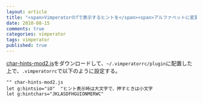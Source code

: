 ```yaml
---
layout: article
title: "<span>Vimperatorのfで表示するヒントを</span><span>アルファベットに変更する</span>"
date: 2010-08-15
comments: true
categories: vimperator
tags: vimperator
published: true
---
```


[char-hints-mod2.js](http://coderepos.org/share/browser/lang/javascript/vimperator-plugins/trunk/char-hints-mod2.js)をダウンロードして、`~/.vimperatorrc/plugin`に配置した上で、`.vimperatorrc`で以下のように設定する。

~~~ vim
"" char-hints-mod2.js
let g:hintsio="iO"  "ヒント表示時は大文字で、押すときは小文字
let g:hintchars="JKLASDFHGUIONMERWC"
~~~
